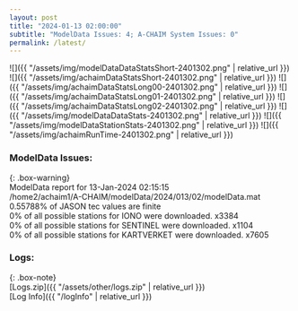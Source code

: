 ```yaml
---
layout: post
title: "2024-01-13 02:00:00"
subtitle: "ModelData Issues: 4; A-CHAIM System Issues: 0"
permalink: /latest/
---
```


![]({{ "/assets/img/modelDataDataStatsShort-2401302.png" | relative_url }})
![]({{ "/assets/img/achaimDataStatsShort-2401302.png" | relative_url }})
![]({{ "/assets/img/achaimDataStatsLong00-2401302.png" | relative_url }})
![]({{ "/assets/img/achaimDataStatsLong01-2401302.png" | relative_url }})
![]({{ "/assets/img/achaimDataStatsLong02-2401302.png" | relative_url }})
![]({{ "/assets/img/modelDataDataStats-2401302.png" | relative_url }})
![]({{ "/assets/img/modelDataStationStats-2401302.png" | relative_url }})
![]({{ "/assets/img/achaimRunTime-2401302.png" | relative_url }})


### ModelData Issues:  
  
{: .box-warning}  
 ModelData report for 13-Jan-2024 02:15:15   
 /home2/achaim1/A-CHAIM/modelData/2024/013/02/modelData.mat   
 0.55788% of JASON tec values are finite   
 0% of all possible stations for IONO were downloaded. x3384   
 0% of all possible stations for SENTINEL were downloaded. x1104   
 0% of all possible stations for KARTVERKET were downloaded. x7605   
  


### Logs:  
  
{: .box-note}  
[Logs.zip]({{ "/assets/other/logs.zip" | relative_url }})  
[Log Info]({{ "/logInfo" | relative_url }})  
